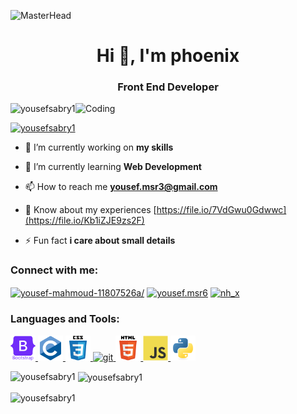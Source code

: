![MasterHead](https://user-images.githubusercontent.com/95478989/198955082-6e78ebb5-e1e4-49f9-8d32-6e5af3984dcd.gif)
<h1 align="center">Hi 👋, I'm phoenix</h1>
<h3 align="center">Front End Developer</h3>
<img align="right" alt="Coding" width="400" src="https://media3.giphy.com/media/v1.Y2lkPTc5MGI3NjExNjg5ZDg1Y2IzYjMyZjQ3NjA2OWFiYzg3YWE1MDIyN2Y0NDBmZWRlYyZjdD1n/qgQUggAC3Pfv687qPC/giphy.gif")

<p align="left"> <img src="https://komarev.com/ghpvc/?username=yousefsabry1&label=Profile%20views&color=0e75b6&style=flat" alt="yousefsabry1" /> </p>

<p align="left"> <a href="https://github.com/ryo-ma/github-profile-trophy"><img src="https://github-profile-trophy.vercel.app/?username=yousefsabry1" alt="yousefsabry1" /></a> </p>

- 🔭 I’m currently working on **my skills**

- 🌱 I’m currently learning **Web Development**

- 📫 How to reach me **yousef.msr3@gmail.com**

- 📄 Know about my experiences [https://file.io/7VdGwu0Gdwwc](https://file.io/Kb1iZJE9zs2F)

- ⚡ Fun fact **i care about small details**

<h3 align="left">Connect with me:</h3>
<p align="left">
<a href="https://linkedin.com/in/yousef-mahmoud-11807526a/" target="blank"><img align="center" src="https://raw.githubusercontent.com/rahuldkjain/github-profile-readme-generator/master/src/images/icons/Social/linked-in-alt.svg" alt="yousef-mahmoud-11807526a/" height="30" width="40" /></a>
<a href="https://fb.com/yousef.msr6" target="blank"><img align="center" src="https://raw.githubusercontent.com/rahuldkjain/github-profile-readme-generator/master/src/images/icons/Social/facebook.svg" alt="yousef.msr6" height="30" width="40" /></a>
<a href="https://instagram.com/nh_x" target="blank"><img align="center" src="https://raw.githubusercontent.com/rahuldkjain/github-profile-readme-generator/master/src/images/icons/Social/instagram.svg" alt="nh_x" height="30" width="40" /></a>
</p>

<h3 align="left">Languages and Tools:</h3>
<p align="left"> <a href="https://getbootstrap.com" target="_blank" rel="noreferrer"> <img src="https://raw.githubusercontent.com/devicons/devicon/master/icons/bootstrap/bootstrap-plain-wordmark.svg" alt="bootstrap" width="40" height="40"/> </a> <a href="https://www.cprogramming.com/" target="_blank" rel="noreferrer"> <img src="https://raw.githubusercontent.com/devicons/devicon/master/icons/c/c-original.svg" alt="c" width="40" height="40"/> </a> <a href="https://www.w3schools.com/css/" target="_blank" rel="noreferrer"> <img src="https://raw.githubusercontent.com/devicons/devicon/master/icons/css3/css3-original-wordmark.svg" alt="css3" width="40" height="40"/> </a> <a href="https://git-scm.com/" target="_blank" rel="noreferrer"> <img src="https://www.vectorlogo.zone/logos/git-scm/git-scm-icon.svg" alt="git" width="40" height="40"/> </a> <a href="https://www.w3.org/html/" target="_blank" rel="noreferrer"> <img src="https://raw.githubusercontent.com/devicons/devicon/master/icons/html5/html5-original-wordmark.svg" alt="html5" width="40" height="40"/> </a> <a href="https://developer.mozilla.org/en-US/docs/Web/JavaScript" target="_blank" rel="noreferrer"> <img src="https://raw.githubusercontent.com/devicons/devicon/master/icons/javascript/javascript-original.svg" alt="javascript" width="40" height="40"/> </a> <a href="https://www.python.org" target="_blank" rel="noreferrer"> <img src="https://raw.githubusercontent.com/devicons/devicon/master/icons/python/python-original.svg" alt="python" width="40" height="40"/> </a> </p>

<p><img align="left" src="https://github-readme-stats.vercel.app/api/top-langs?username=yousefsabry1&show_icons=true&locale=en&layout=compact" alt="yousefsabry1" /></p>

<p>&nbsp;<img align="center" src="https://github-readme-stats.vercel.app/api?username=yousefsabry1&show_icons=true&locale=en" alt="yousefsabry1" /></p>

<p><img align="center" src="https://github-readme-streak-stats.herokuapp.com/?user=yousefsabry1&" alt="yousefsabry1" /></p>
